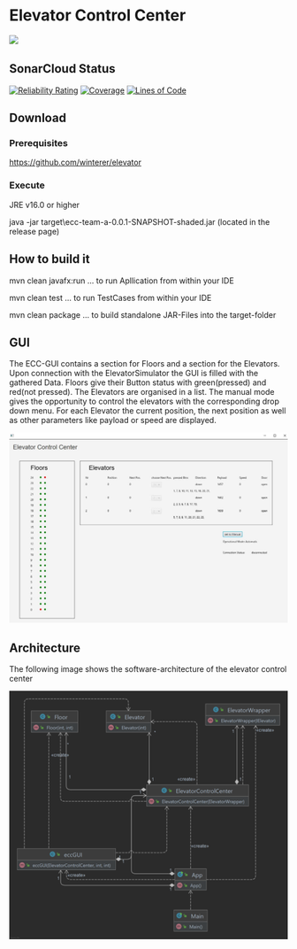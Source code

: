 # Elevator Control Center

<img src="https://s.keepmeme.com/files/en_posts/20200823/e672a8e92b6291e79f66bfab87d8addbman-in-elevator-meme-keep-scrolling-i-want-to-go-up.jpg">

## SonarCloud Status

[![Reliability Rating](https://sonarcloud.io/api/project_badges/measure?project=fhhagenberg-sqe-esd-ws21_elevator-control-center-team-a&metric=reliability_rating)](https://sonarcloud.io/summary/new_code?id=fhhagenberg-sqe-esd-ws21_elevator-control-center-team-a)
[![Coverage](https://sonarcloud.io/api/project_badges/measure?project=fhhagenberg-sqe-esd-ws21_elevator-control-center-team-a&metric=coverage)](https://sonarcloud.io/summary/new_code?id=fhhagenberg-sqe-esd-ws21_elevator-control-center-team-a)
[![Lines of Code](https://sonarcloud.io/api/project_badges/measure?project=fhhagenberg-sqe-esd-ws21_elevator-control-center-team-a&metric=ncloc)](https://sonarcloud.io/summary/new_code?id=fhhagenberg-sqe-esd-ws21_elevator-control-center-team-a)

## Download

### Prerequisites

https://github.com/winterer/elevator

### Execute

JRE v16.0 or higher

java -jar target\ecc-team-a-0.0.1-SNAPSHOT-shaded.jar
(located in the release page)

## How to build it

mvn clean javafx:run ... to run Apllication from within your IDE

mvn clean test ...  to run TestCases from within your IDE

mvn clean package ... to build standalone JAR-Files into the target-folder


## GUI
The ECC-GUI contains a section for Floors and a section for the Elevators. Upon connection with the ElevatorSimulator the GUI is filled with the gathered Data. Floors give their Button status with green(pressed) and red(not pressed). The Elevators are organised in a list. The manual mode gives the opportunity to control the elevators with the corresponding drop down menu. For each Elevator the current position, the next position as well as other parameters like payload or speed are displayed.

![Screenshot](doc/GUI.png)

## Architecture

The following image shows the software-architecture of the elevator control center

![Screenshot](doc/classDiag.png)
